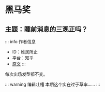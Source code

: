 # 黑马奖

## 主题：睡前消息的三观正吗？

::: info 作者信息
- ID：维民所止
- 平台：知乎
- [原文](https://www.zhihu.com/question/548923462/answer/2642670144)
:::

每次出场发型都不变。

::: warning 编辑吐槽
本期这个实在过于草率……
:::